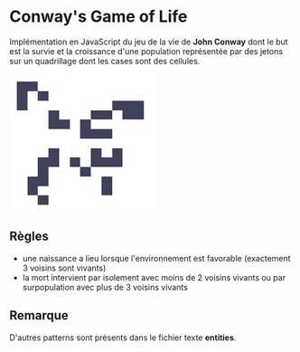 # Conway's Game of Life

Implémentation en JavaScript du jeu de la vie de __John Conway__ dont le but est la survie et la croissance d'une population représentée par des jetons sur un quadrillage dont les cases sont des cellules.

![Conway's Game of Life](/res/bg.png "Conway's Game of Life")

## Règles

- une naissance a lieu lorsque l'environnement est favorable (exactement 3 voisins sont vivants)
- la mort intervient par isolement avec moins de 2 voisins vivants ou par surpopulation avec plus de 3 voisins vivants

## Remarque

D'autres patterns sont présents dans le fichier texte __entities__.